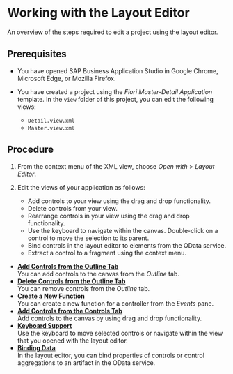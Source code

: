 <!-- loio8fbbaad310eb4712a5d8169331106b25 -->

# Working with the Layout Editor

An overview of the steps required to edit a project using the layout editor.



<a name="loio8fbbaad310eb4712a5d8169331106b25__prereq_wxp_lqs_vnb"/>

## Prerequisites

-   You have opened SAP Business Application Studio in Google Chrome, Microsoft Edge, or Mozilla Firefox.

-   You have created a project using the *Fiori Master-Detail Application* template. In the `view` folder of this project, you can edit the following views:

    -   `Detail.view.xml`
    -   `Master.view.xml`



<a name="loio8fbbaad310eb4712a5d8169331106b25__steps_xxp_lqs_vnb"/>

## Procedure

1.  From the context menu of the XML view, choose *Open with* \> *Layout Editor*.

2.  Edit the views of your application as follows:

    -   Add controls to your view using the drag and drop functionality.
    -   Delete controls from your view.
    -   Rearrange controls in your view using the drag and drop functionality.
    -   Use the keyboard to navigate within the canvas. Double-click on a control to move the selection to its parent.
    -   Bind controls in the layout editor to elements from the OData service.
    -   Extract a control to a fragment using the context menu.

-   **[Add Controls from the Outline Tab](Add_Controls_from_the_Outline_Tab_1cf5a5b.md "You can add controls to the canvas from the Outline
		tab.")**  
You can add controls to the canvas from the *Outline* tab.
-   **[Delete Controls from the Outline Tab](Delete_Controls_from_the_Outline_Tab_04ad947.md "You can remove controls from the Outline tab.")**  
You can remove controls from the *Outline* tab.
-   **[Create a New Function](Create_a_New_Function_b9cfeb1.md "You can create a new function for a controller from the Events
		pane.")**  
You can create a new function for a controller from the *Events* pane.
-   **[Add Controls from the Controls Tab](Add_Controls_from_the_Controls_Tab_82d8438.md "Add controls to the canvas by using drag and drop functionality.")**  
Add controls to the canvas by using drag and drop functionality.
-   **[Keyboard Support](Keyboard_Support_55caf37.md "Use the keyboard to move selected controls or navigate within the view that you opened
		with the layout editor.")**  
Use the keyboard to move selected controls or navigate within the view that you opened with the layout editor.
-   **[Binding Data](Binding_Data_c24e9c4.md "In the layout editor, you can bind properties of controls or control aggregations to an
		artifact in the OData service.")**  
In the layout editor, you can bind properties of controls or control aggregations to an artifact in the OData service.

